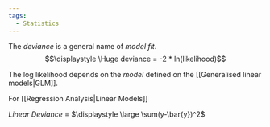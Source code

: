 ```yaml
---
tags:
  - Statistics
---
```

The *deviance* is a general name of *model fit*.
$$\displaystyle \Huge deviance = -2 * ln(likelihood)$$

The log likelihood depends on the *model* defined on the [[Generalised linear models|GLM]].

For [[Regression Analysis|Linear Models]] 

*Linear Deviance* = $\displaystyle \large \sum(y-\bar{y})^2$
